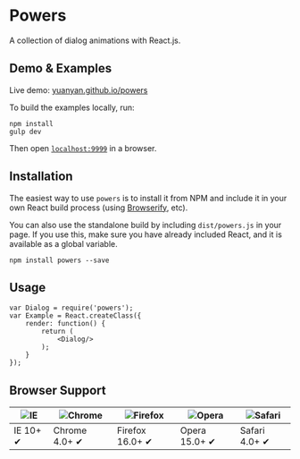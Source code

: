 Powers
=======

A collection of dialog animations with React.js.

## Demo & Examples

Live demo: [yuanyan.github.io/powers](http://yuanyan.github.io/powers/)

To build the examples locally, run:

```
npm install
gulp dev
```

Then open [`localhost:9999`](http://localhost:9999) in a browser.

## Installation

The easiest way to use `powers` is to install it from NPM and include it in your own React build process (using [Browserify](http://browserify.org), etc).

You can also use the standalone build by including `dist/powers.js` in your page. If you use this, make sure you have already included React, and it is available as a global variable.

```
npm install powers --save
```

## Usage

```
var Dialog = require('powers');
var Example = React.createClass({
    render: function() {
        return (
            <Dialog/>
        );
    }
});
```

## Browser Support

![IE](https://raw.github.com/alrra/browser-logos/master/internet-explorer/internet-explorer_48x48.png) | ![Chrome](https://raw.github.com/alrra/browser-logos/master/chrome/chrome_48x48.png) | ![Firefox](https://raw.github.com/alrra/browser-logos/master/firefox/firefox_48x48.png) | ![Opera](https://raw.github.com/alrra/browser-logos/master/opera/opera_48x48.png) | ![Safari](https://raw.github.com/alrra/browser-logos/master/safari/safari_48x48.png)
--- | --- | --- | --- | --- |
IE 10+ ✔ | Chrome 4.0+ ✔ | Firefox 16.0+ ✔ | Opera 15.0+ ✔ | Safari 4.0+ ✔ |
